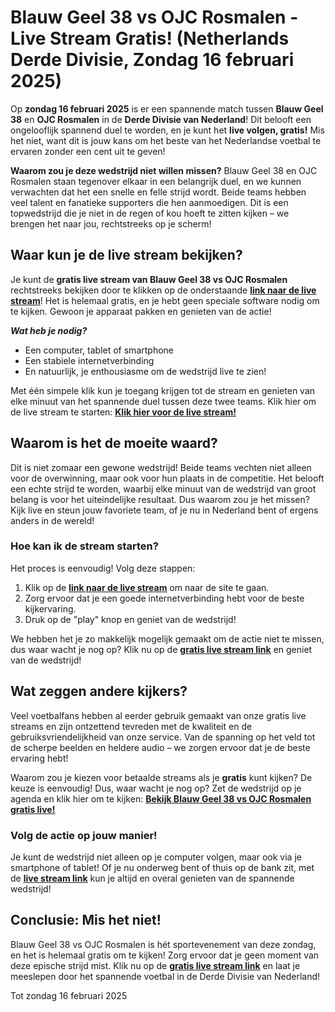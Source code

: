 # Blauw Geel 38 vs OJC Rosmalen - Live Stream Gratis! (Netherlands Derde Divisie, Zondag 16 februari 2025)

Op **zondag 16 februari 2025** is er een spannende match tussen **Blauw Geel 38** en **OJC Rosmalen** in de **Derde Divisie van Nederland**! Dit belooft een ongelooflijk spannend duel te worden, en je kunt het **live volgen, gratis!** Mis het niet, want dit is jouw kans om het beste van het Nederlandse voetbal te ervaren zonder een cent uit te geven!

**Waarom zou je deze wedstrijd niet willen missen?** Blauw Geel 38 en OJC Rosmalen staan tegenover elkaar in een belangrijk duel, en we kunnen verwachten dat het een snelle en felle strijd wordt. Beide teams hebben veel talent en fanatieke supporters die hen aanmoedigen. Dit is een topwedstrijd die je niet in de regen of kou hoeft te zitten kijken – we brengen het naar jou, rechtstreeks op je scherm!

## Waar kun je de live stream bekijken?

Je kunt de **gratis live stream van Blauw Geel 38 vs OJC Rosmalen** rechtstreeks bekijken door te klikken op de onderstaande [**<u>link naar de live stream</u>**](https://tinyurl.com/livestreamfreeo?st=Blauw+Geel+38+vs+OJC+Rosmalen&si=ghc)! Het is helemaal gratis, en je hebt geen speciale software nodig om te kijken. Gewoon je apparaat pakken en genieten van de actie!

**_Wat heb je nodig?_**

- Een computer, tablet of smartphone
- Een stabiele internetverbinding
- En natuurlijk, je enthousiasme om de wedstrijd live te zien!

Met één simpele klik kun je toegang krijgen tot de stream en genieten van elke minuut van het spannende duel tussen deze twee teams. Klik hier om de live stream te starten: [**<u>Klik hier voor de live stream!</u>**](https://tinyurl.com/livestreamfreeo?st=Blauw+Geel+38+vs+OJC+Rosmalen&si=ghc)

## Waarom is het de moeite waard?

Dit is niet zomaar een gewone wedstrijd! Beide teams vechten niet alleen voor de overwinning, maar ook voor hun plaats in de competitie. Het belooft een echte strijd te worden, waarbij elke minuut van de wedstrijd van groot belang is voor het uiteindelijke resultaat. Dus waarom zou je het missen? Kijk live en steun jouw favoriete team, of je nu in Nederland bent of ergens anders in de wereld!

### Hoe kan ik de stream starten?

Het proces is eenvoudig! Volg deze stappen:

1. Klik op de [**<u>link naar de live stream</u>**](https://tinyurl.com/livestreamfreeo?st=Blauw+Geel+38+vs+OJC+Rosmalen&si=ghc) om naar de site te gaan.
2. Zorg ervoor dat je een goede internetverbinding hebt voor de beste kijkervaring.
3. Druk op de "play" knop en geniet van de wedstrijd!

We hebben het je zo makkelijk mogelijk gemaakt om de actie niet te missen, dus waar wacht je nog op? Klik nu op de [**<u>gratis live stream link</u>**](https://tinyurl.com/livestreamfreeo?st=Blauw+Geel+38+vs+OJC+Rosmalen&si=ghc) en geniet van de wedstrijd!

## Wat zeggen andere kijkers?

Veel voetbalfans hebben al eerder gebruik gemaakt van onze gratis live streams en zijn ontzettend tevreden met de kwaliteit en de gebruiksvriendelijkheid van onze service. Van de spanning op het veld tot de scherpe beelden en heldere audio – we zorgen ervoor dat je de beste ervaring hebt!

Waarom zou je kiezen voor betaalde streams als je **gratis** kunt kijken? De keuze is eenvoudig! Dus, waar wacht je nog op? Zet de wedstrijd op je agenda en klik hier om te kijken: [**<u>Bekijk Blauw Geel 38 vs OJC Rosmalen gratis live!</u>**](https://tinyurl.com/livestreamfreeo?st=Blauw+Geel+38+vs+OJC+Rosmalen&si=ghc)

### Volg de actie op jouw manier!

Je kunt de wedstrijd niet alleen op je computer volgen, maar ook via je smartphone of tablet! Of je nu onderweg bent of thuis op de bank zit, met de [**<u>live stream link</u>**](https://tinyurl.com/livestreamfreeo?st=Blauw+Geel+38+vs+OJC+Rosmalen&si=ghc) kun je altijd en overal genieten van de spannende wedstrijd!

## Conclusie: Mis het niet!

Blauw Geel 38 vs OJC Rosmalen is hét sportevenement van deze zondag, en het is helemaal gratis om te kijken! Zorg ervoor dat je geen moment van deze epische strijd mist. Klik nu op de [**<u>gratis live stream link</u>**](https://tinyurl.com/livestreamfreeo?st=Blauw+Geel+38+vs+OJC+Rosmalen&si=ghc) en laat je meeslepen door het spannende voetbal in de Derde Divisie van Nederland!

Tot zondag 16 februari 2025

